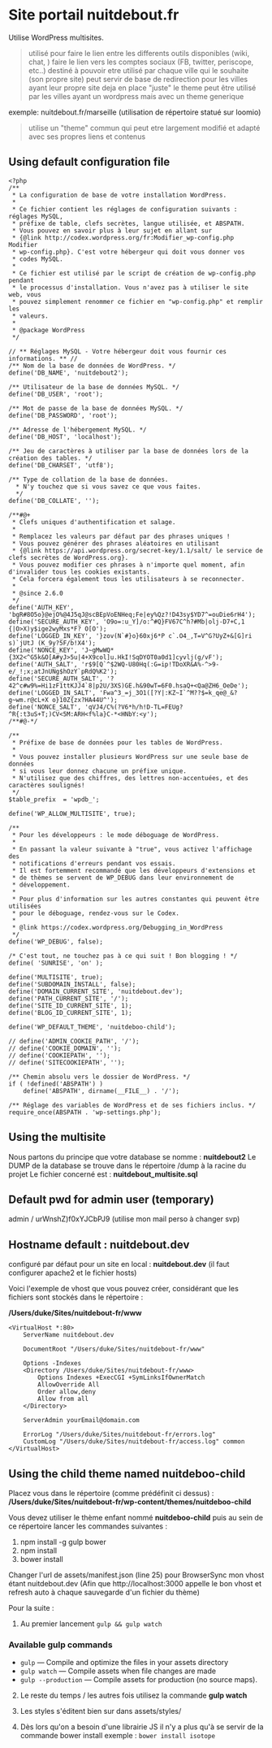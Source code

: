 # Site portail nuitdebout.fr 

Utilise WordPress multisites.

> utilisé pour faire le lien entre les differents outils disponibles (wiki, chat, )
> faire le lien vers les comptes sociaux (FB, twitter, periscope, etc..)
> destiné à pouvoir etre utilisé par chaque ville qui le souhaite (son propre site)
> peut servir de base de redirection pour les villes ayant leur propre site deja en place
> "juste" le theme peut être utilisé par les villes ayant un wordpress mais avec un theme generique 

exemple: nuitdebout.fr/marseille (utilisation de répertoire statué sur loomio)

> utilise un "theme" commun qui peut etre largement modifié et adapté avec ses propres liens et contenus

## Using default configuration file

```
<?php
/**
 * La configuration de base de votre installation WordPress.
 *
 * Ce fichier contient les réglages de configuration suivants : réglages MySQL,
 * préfixe de table, clefs secrètes, langue utilisée, et ABSPATH.
 * Vous pouvez en savoir plus à leur sujet en allant sur
 * {@link http://codex.wordpress.org/fr:Modifier_wp-config.php Modifier
 * wp-config.php}. C'est votre hébergeur qui doit vous donner vos
 * codes MySQL.
 *
 * Ce fichier est utilisé par le script de création de wp-config.php pendant
 * le processus d'installation. Vous n'avez pas à utiliser le site web, vous
 * pouvez simplement renommer ce fichier en "wp-config.php" et remplir les
 * valeurs.
 *
 * @package WordPress
 */

// ** Réglages MySQL - Votre hébergeur doit vous fournir ces informations. ** //
/** Nom de la base de données de WordPress. */
define('DB_NAME', 'nuitdebout2');

/** Utilisateur de la base de données MySQL. */
define('DB_USER', 'root');

/** Mot de passe de la base de données MySQL. */
define('DB_PASSWORD', 'root');

/** Adresse de l'hébergement MySQL. */
define('DB_HOST', 'localhost');

/** Jeu de caractères à utiliser par la base de données lors de la création des tables. */
define('DB_CHARSET', 'utf8');

/** Type de collation de la base de données.
  * N'y touchez que si vous savez ce que vous faites.
  */
define('DB_COLLATE', '');

/**#@+
 * Clefs uniques d'authentification et salage.
 *
 * Remplacez les valeurs par défaut par des phrases uniques !
 * Vous pouvez générer des phrases aléatoires en utilisant
 * {@link https://api.wordpress.org/secret-key/1.1/salt/ le service de clefs secrètes de WordPress.org}.
 * Vous pouvez modifier ces phrases à n'importe quel moment, afin d'invalider tous les cookies existants.
 * Cela forcera également tous les utilisateurs à se reconnecter.
 *
 * @since 2.6.0
 */
define('AUTH_KEY', 'bgR#8O5o}@ejO%@4J5qJ@scBEpVoENHeq;Fe|ey%Qz?!D43sy$YD7^=ouDie6rH4');
define('SECURE_AUTH_KEY', 'O9o=:u_Y]/o:^#Q}FV67C^h?#Mb|olj-D7+C,1 {|O>X)y$ige2wyMxs*F? O[O');
define('LOGGED_IN_KEY', '}zov(N`#}o}60xj6*P c`.O4_,T=V^G?UyZ+&[G]ri s)`jUtJ (K_9y?5F/b!X4');
define('NONCE_KEY', 'J~gMwWQ*{3X2<^G5k&O[A#yJ>5u|4+X9col]u.HkI!SqDYOT0a0d1]cyvlj(g/vF');
define('AUTH_SALT', 'r$9[Q`^$2WQ-U80Hq(:G=ip!TDoXR&A%-^>9-e/_!;x;atJnUNg$hOzY`pRdQ%K2');
define('SECURE_AUTH_SALT', '?42^c#w9%=Hi1zF1ttKJJ4`8|p2U/3XS)GE.h&90wT=6F0.hsaQ+<Qa@ZH6_OeDe');
define('LOGGED_IN_SALT', 'Fwa^3_=j_3O1([?Y|:KZ~I`^M??$=k_qe@_&?g~wm.r@cL+X o}10Z{zx?HA44U^');
define('NONCE_SALT', 'qVJ4/C%(?V6*h/h!D-TL=FEUg?^R{:t3uS+T;)CV<5M:ARH<f%la}C-*<HNbY:<y');
/**#@-*/

/**
 * Préfixe de base de données pour les tables de WordPress.
 *
 * Vous pouvez installer plusieurs WordPress sur une seule base de données
 * si vous leur donnez chacune un préfixe unique.
 * N'utilisez que des chiffres, des lettres non-accentuées, et des caractères soulignés!
 */
$table_prefix  = 'wpdb_';

define('WP_ALLOW_MULTISITE', true);

/**
 * Pour les développeurs : le mode déboguage de WordPress.
 *
 * En passant la valeur suivante à "true", vous activez l'affichage des
 * notifications d'erreurs pendant vos essais.
 * Il est fortemment recommandé que les développeurs d'extensions et
 * de thèmes se servent de WP_DEBUG dans leur environnement de
 * développement.
 *
 * Pour plus d'information sur les autres constantes qui peuvent être utilisées
 * pour le déboguage, rendez-vous sur le Codex.
 * 
 * @link https://codex.wordpress.org/Debugging_in_WordPress 
 */
define('WP_DEBUG', false);

/* C'est tout, ne touchez pas à ce qui suit ! Bon blogging ! */
define( 'SUNRISE', 'on' );

define('MULTISITE', true);
define('SUBDOMAIN_INSTALL', false);
define('DOMAIN_CURRENT_SITE', 'nuitdebout.dev');
define('PATH_CURRENT_SITE', '/');
define('SITE_ID_CURRENT_SITE', 1);
define('BLOG_ID_CURRENT_SITE', 1);

define('WP_DEFAULT_THEME', 'nuitdeboo-child');

// define('ADMIN_COOKIE_PATH', '/');
// define('COOKIE_DOMAIN', '');
// define('COOKIEPATH', '');
// define('SITECOOKIEPATH', '');

/** Chemin absolu vers le dossier de WordPress. */
if ( !defined('ABSPATH') )
    define('ABSPATH', dirname(__FILE__) . '/');

/** Réglage des variables de WordPress et de ses fichiers inclus. */
require_once(ABSPATH . 'wp-settings.php');
```


## Using the multisite

Nous partons du principe que votre database se nomme : **nuitdebout2**
Le DUMP de la database se trouve dans le répertoire /dump à la racine du projet
Le fichier concerné est : **nuitdebout_multisite.sql**


## Default pwd for admin user (temporary)

admin / urWnshZ)f0xYJCbPJ9 (utilise mon mail perso à changer svp)


## Hostname default : nuitdebout.dev

configuré par défaut pour un site en local : **nuitdebout.dev**
(il faut configurer apache2 et le fichier hosts)

Voici l'exemple de vhost que vous pouvez créer, considérant que les fichiers sont stockés dans le répertoire : 

**/Users/duke/Sites/nuitdebout-fr/www**

```
<VirtualHost *:80>
    ServerName nuitdebout.dev

    DocumentRoot "/Users/duke/Sites/nuitdebout-fr/www"

    Options -Indexes
    <Directory /Users/duke/Sites/nuitdebout-fr/www>
        Options Indexes +ExecCGI +SymLinksIfOwnerMatch
        AllowOverride All
        Order allow,deny
        Allow from all
    </Directory>
    
    ServerAdmin yourEmail@domain.com

    ErrorLog "/Users/duke/Sites/nuitdebout-fr/errors.log"
    CustomLog "/Users/duke/Sites/nuitdebout-fr/access.log" common
</VirtualHost>
```

## Using the child theme named nuitdeboo-child

Placez vous dans le répertoire (comme prédéfinit ci dessus) :
**/Users/duke/Sites/nuitdebout-fr/wp-content/themes/nuitdeboo-child**

Vous devez utiliser le thème enfant nommé **nuitdeboo-child** puis au sein de ce répertoire lancer les commandes suivantes :

1. npm install -g gulp bower
2. npm install
3. bower install

Changer l'url de assets/manifest.json (line 25) pour BrowserSync mon vhost étant nuitdebout.dev (Afin que http://localhost:3000 appelle le bon vhost et refresh auto à chaque sauvegarde d'un fichier du thème)

Pour la suite :

1. Au premier lancement ` gulp && gulp watch `

### Available gulp commands

* `gulp` — Compile and optimize the files in your assets directory
* `gulp watch` — Compile assets when file changes are made
* `gulp --production` — Compile assets for production (no source maps).

2. Le reste du temps / les autres fois utilisez la commande 
**gulp watch**

3. Les styles s'éditent bien sur dans assets/styles/

4. Dès lors qu'on a besoin d'une librairie JS il n'y a plus qu'à se servir de la commande bower install
exemple : ` bower install isotope `

